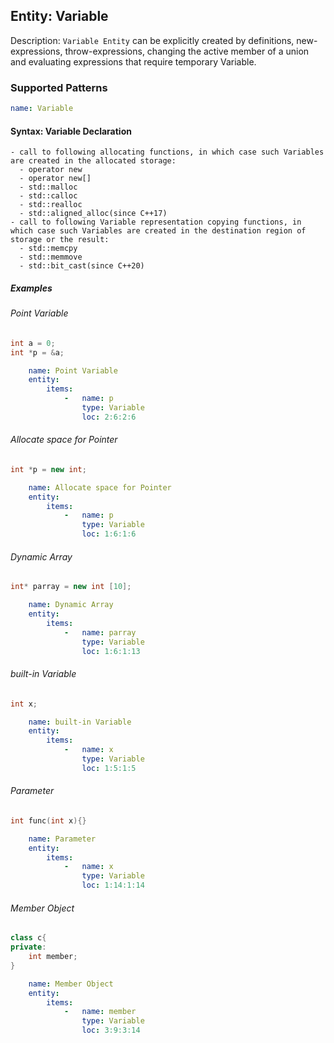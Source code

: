 ## Entity: Variable

Description: `Variable Entity` can be explicitly created by definitions, new-expressions, throw-expressions, changing the active member of a union and evaluating expressions that require temporary Variable.
### Supported Patterns

```yaml
name: Variable
```

#### Syntax: Variable Declaration
```text
- call to following allocating functions, in which case such Variables are created in the allocated storage:
  - operator new
  - operator new[]
  - std::malloc
  - std::calloc
  - std::realloc
  - std::aligned_alloc(since C++17)
- call to following Variable representation copying functions, in which case such Variables are created in the destination region of storage or the result:
  - std::memcpy
  - std::memmove
  - std::bit_cast(since C++20)
```

##### Examples

###### Point Variable
```cpp
int a = 0;
int *p = &a;
```

```yaml
    name: Point Variable
    entity:
        items:
            -   name: p
                type: Variable
                loc: 2:6:2:6
```

###### Allocate space for Pointer
```cpp
int *p = new int;
```

```yaml
    name: Allocate space for Pointer
    entity:
        items:
            -   name: p
                type: Variable
                loc: 1:6:1:6
```

###### Dynamic Array
```cpp
int* parray = new int [10];
```

```yaml
    name: Dynamic Array
    entity:
        items:
            -   name: parray
                type: Variable
                loc: 1:6:1:13
```

###### built-in Variable
```cpp
int x;
```

```yaml
    name: built-in Variable
    entity:
        items:
            -   name: x
                type: Variable
                loc: 1:5:1:5
```

###### Parameter
```cpp
int func(int x){}
```

```yaml
    name: Parameter
    entity:
        items:
            -   name: x
                type: Variable
                loc: 1:14:1:14
```

###### Member Object
```cpp
class c{
private:
    int member;
}
```

```yaml
    name: Member Object
    entity:
        items:
            -   name: member
                type: Variable
                loc: 3:9:3:14
```